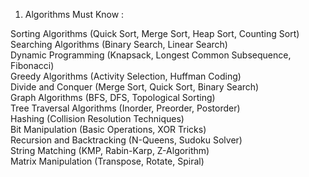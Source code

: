 1. Algorithms Must Know :
   
Sorting Algorithms (Quick Sort, Merge Sort, Heap Sort, Counting Sort) <br>
Searching Algorithms (Binary Search, Linear Search)<br>
Dynamic Programming (Knapsack, Longest Common Subsequence, Fibonacci)<br>
Greedy Algorithms (Activity Selection, Huffman Coding)<br>
Divide and Conquer (Merge Sort, Quick Sort, Binary Search)<br>
Graph Algorithms (BFS, DFS, Topological Sorting)<br>
Tree Traversal Algorithms (Inorder, Preorder, Postorder)<br>
Hashing (Collision Resolution Techniques)<br>
Bit Manipulation (Basic Operations, XOR Tricks)<br>
Recursion and Backtracking (N-Queens, Sudoku Solver)<br>
String Matching (KMP, Rabin-Karp, Z-Algorithm)<br>
Matrix Manipulation (Transpose, Rotate, Spiral)<br>



